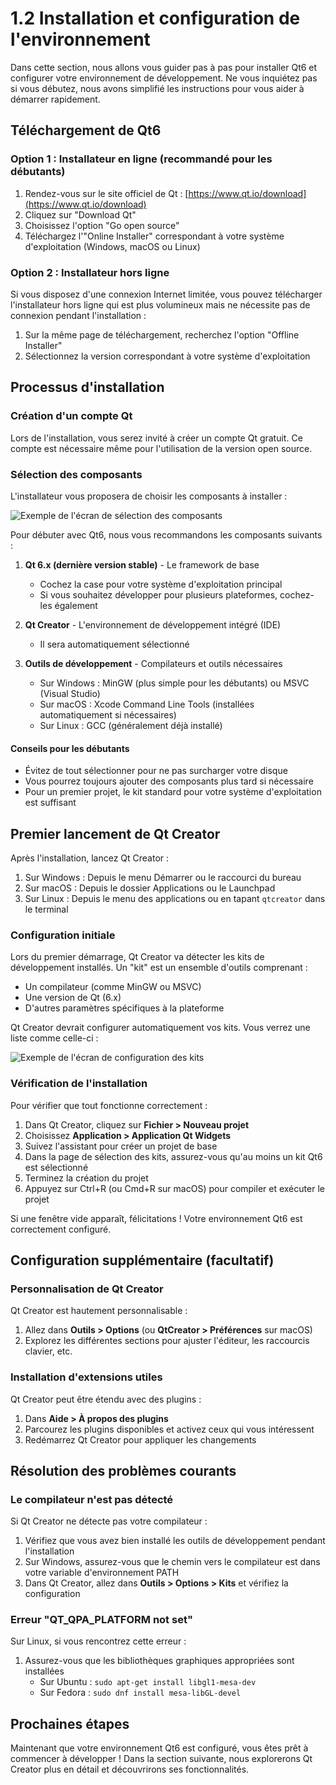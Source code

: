 # 1.2 Installation et configuration de l'environnement

Dans cette section, nous allons vous guider pas à pas pour installer Qt6 et configurer votre environnement de développement. Ne vous inquiétez pas si vous débutez, nous avons simplifié les instructions pour vous aider à démarrer rapidement.

## Téléchargement de Qt6

### Option 1 : Installateur en ligne (recommandé pour les débutants)

1. Rendez-vous sur le site officiel de Qt : [https://www.qt.io/download](https://www.qt.io/download)
2. Cliquez sur "Download Qt"
3. Choisissez l'option "Go open source"
4. Téléchargez l'"Online Installer" correspondant à votre système d'exploitation (Windows, macOS ou Linux)

### Option 2 : Installateur hors ligne

Si vous disposez d'une connexion Internet limitée, vous pouvez télécharger l'installateur hors ligne qui est plus volumineux mais ne nécessite pas de connexion pendant l'installation :

1. Sur la même page de téléchargement, recherchez l'option "Offline Installer"
2. Sélectionnez la version correspondant à votre système d'exploitation

## Processus d'installation

### Création d'un compte Qt

Lors de l'installation, vous serez invité à créer un compte Qt gratuit. Ce compte est nécessaire même pour l'utilisation de la version open source.

### Sélection des composants

L'installateur vous proposera de choisir les composants à installer :

![Exemple de l'écran de sélection des composants](illustration_selection_composants.png)

Pour débuter avec Qt6, nous vous recommandons les composants suivants :

1. **Qt 6.x (dernière version stable)** - Le framework de base
   - Cochez la case pour votre système d'exploitation principal
   - Si vous souhaitez développer pour plusieurs plateformes, cochez-les également

2. **Qt Creator** - L'environnement de développement intégré (IDE)
   - Il sera automatiquement sélectionné

3. **Outils de développement** - Compilateurs et outils nécessaires
   - Sur Windows : MinGW (plus simple pour les débutants) ou MSVC (Visual Studio)
   - Sur macOS : Xcode Command Line Tools (installées automatiquement si nécessaires)
   - Sur Linux : GCC (généralement déjà installé)

#### Conseils pour les débutants

- Évitez de tout sélectionner pour ne pas surcharger votre disque
- Vous pourrez toujours ajouter des composants plus tard si nécessaire
- Pour un premier projet, le kit standard pour votre système d'exploitation est suffisant

## Premier lancement de Qt Creator

Après l'installation, lancez Qt Creator :

1. Sur Windows : Depuis le menu Démarrer ou le raccourci du bureau
2. Sur macOS : Depuis le dossier Applications ou le Launchpad
3. Sur Linux : Depuis le menu des applications ou en tapant `qtcreator` dans le terminal

### Configuration initiale

Lors du premier démarrage, Qt Creator va détecter les kits de développement installés. Un "kit" est un ensemble d'outils comprenant :
- Un compilateur (comme MinGW ou MSVC)
- Une version de Qt (6.x)
- D'autres paramètres spécifiques à la plateforme

Qt Creator devrait configurer automatiquement vos kits. Vous verrez une liste comme celle-ci :

![Exemple de l'écran de configuration des kits](illustration_kits.png)

### Vérification de l'installation

Pour vérifier que tout fonctionne correctement :

1. Dans Qt Creator, cliquez sur **Fichier > Nouveau projet**
2. Choisissez **Application > Application Qt Widgets**
3. Suivez l'assistant pour créer un projet de base
4. Dans la page de sélection des kits, assurez-vous qu'au moins un kit Qt6 est sélectionné
5. Terminez la création du projet
6. Appuyez sur Ctrl+R (ou Cmd+R sur macOS) pour compiler et exécuter le projet

Si une fenêtre vide apparaît, félicitations ! Votre environnement Qt6 est correctement configuré.

## Configuration supplémentaire (facultatif)

### Personnalisation de Qt Creator

Qt Creator est hautement personnalisable :

1. Allez dans **Outils > Options** (ou **QtCreator > Préférences** sur macOS)
2. Explorez les différentes sections pour ajuster l'éditeur, les raccourcis clavier, etc.

### Installation d'extensions utiles

Qt Creator peut être étendu avec des plugins :

1. Dans **Aide > À propos des plugins**
2. Parcourez les plugins disponibles et activez ceux qui vous intéressent
3. Redémarrez Qt Creator pour appliquer les changements

## Résolution des problèmes courants

### Le compilateur n'est pas détecté

Si Qt Creator ne détecte pas votre compilateur :

1. Vérifiez que vous avez bien installé les outils de développement pendant l'installation
2. Sur Windows, assurez-vous que le chemin vers le compilateur est dans votre variable d'environnement PATH
3. Dans Qt Creator, allez dans **Outils > Options > Kits** et vérifiez la configuration

### Erreur "QT_QPA_PLATFORM not set"

Sur Linux, si vous rencontrez cette erreur :

1. Assurez-vous que les bibliothèques graphiques appropriées sont installées
   - Sur Ubuntu : `sudo apt-get install libgl1-mesa-dev`
   - Sur Fedora : `sudo dnf install mesa-libGL-devel`

## Prochaines étapes

Maintenant que votre environnement Qt6 est configuré, vous êtes prêt à commencer à développer ! Dans la section suivante, nous explorerons Qt Creator plus en détail et découvrirons ses fonctionnalités.
